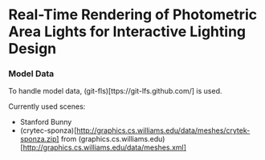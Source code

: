 # Real-Time Rendering of Photometric Area Lights for Interactive Lighting Design

### Model Data

To handle model data, (git-fls)[ttps://git-lfs.github.com/] is used.

Currently used scenes:
* Stanford  Bunny
* (crytec-sponza)[http://graphics.cs.williams.edu/data/meshes/crytek-sponza.zip] from (graphics.cs.williams.edu)[http://graphics.cs.williams.edu/data/meshes.xml]

